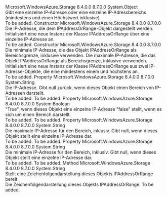 <Type Name="IPAddressOrRange" FullName="Microsoft.WindowsAzure.Storage.IPAddressOrRange">
  <TypeSignature Language="C#" Value="public class IPAddressOrRange" />
  <TypeSignature Language="ILAsm" Value=".class public auto ansi beforefieldinit IPAddressOrRange extends System.Object" />
  <TypeSignature Language="DocId" Value="T:Microsoft.WindowsAzure.Storage.IPAddressOrRange" />
  <TypeSignature Language="VB.NET" Value="Public Class IPAddressOrRange" />
  <TypeSignature Language="F#" Value="type IPAddressOrRange = class" />
  <AssemblyInfo>
    <AssemblyName>Microsoft.WindowsAzure.Storage</AssemblyName>
    <AssemblyVersion>8.4.0.0</AssemblyVersion>
    <AssemblyVersion>8.7.0.0</AssemblyVersion>
  </AssemblyInfo>
  <Base>
    <BaseTypeName>System.Object</BaseTypeName>
  </Base>
  <Interfaces />
  <Docs>
    <summary>
            Gibt eine einzelne IP-Adresse oder eine einzelne IP-Adressbereichs (mindestens und einen Höchstwert inklusive).
            </summary>
    <remarks>To be added.</remarks>
  </Docs>
  <Members>
    <Member MemberName=".ctor">
      <MemberSignature Language="C#" Value="public IPAddressOrRange (string address);" />
      <MemberSignature Language="ILAsm" Value=".method public hidebysig specialname rtspecialname instance void .ctor(string address) cil managed" />
      <MemberSignature Language="DocId" Value="M:Microsoft.WindowsAzure.Storage.IPAddressOrRange.#ctor(System.String)" />
      <MemberSignature Language="VB.NET" Value="Public Sub New (address As String)" />
      <MemberSignature Language="F#" Value="new Microsoft.WindowsAzure.Storage.IPAddressOrRange : string -&gt; Microsoft.WindowsAzure.Storage.IPAddressOrRange" Usage="new Microsoft.WindowsAzure.Storage.IPAddressOrRange address" />
      <MemberType>Constructor</MemberType>
      <AssemblyInfo>
        <AssemblyName>Microsoft.WindowsAzure.Storage</AssemblyName>
        <AssemblyVersion>8.4.0.0</AssemblyVersion>
        <AssemblyVersion>8.7.0.0</AssemblyVersion>
      </AssemblyInfo>
      <Parameters>
        <Parameter Name="address" Type="System.String" />
      </Parameters>
      <Docs>
        <param name="address">Die IP-Adresse, die dem IPAddressOrRange-Objekt dargestellt werden.</param>
        <summary>
            Initialisiert eine neue Instanz der Klasse IPAddressOrRange über eine einzelne IP-Adresse an.
            </summary>
        <remarks>To be added.</remarks>
      </Docs>
    </Member>
    <Member MemberName=".ctor">
      <MemberSignature Language="C#" Value="public IPAddressOrRange (string minimum, string maximum);" />
      <MemberSignature Language="ILAsm" Value=".method public hidebysig specialname rtspecialname instance void .ctor(string minimum, string maximum) cil managed" />
      <MemberSignature Language="DocId" Value="M:Microsoft.WindowsAzure.Storage.IPAddressOrRange.#ctor(System.String,System.String)" />
      <MemberSignature Language="VB.NET" Value="Public Sub New (minimum As String, maximum As String)" />
      <MemberSignature Language="F#" Value="new Microsoft.WindowsAzure.Storage.IPAddressOrRange : string * string -&gt; Microsoft.WindowsAzure.Storage.IPAddressOrRange" Usage="new Microsoft.WindowsAzure.Storage.IPAddressOrRange (minimum, maximum)" />
      <MemberType>Constructor</MemberType>
      <AssemblyInfo>
        <AssemblyName>Microsoft.WindowsAzure.Storage</AssemblyName>
        <AssemblyVersion>8.4.0.0</AssemblyVersion>
        <AssemblyVersion>8.7.0.0</AssemblyVersion>
      </AssemblyInfo>
      <Parameters>
        <Parameter Name="minimum" Type="System.String" />
        <Parameter Name="maximum" Type="System.String" />
      </Parameters>
      <Docs>
        <param name="minimum">Die minimale IP-Adresse, die das Objekt IPAddressOrRange als Bereichsgrenze, inklusive verwenden.</param>
        <param name="maximum">Die maximale IP-Adresse, die das Objekt IPAddressOrRange als Bereichsgrenze, inklusive verwenden.</param>
        <summary>
            Initialisiert eine neue Instanz der Klasse IPAddressOrRange aus zwei IP-Adresse-Objekte, die eine mindestens einem und höchstens an.
            </summary>
        <remarks>To be added.</remarks>
      </Docs>
    </Member>
    <Member MemberName="Address">
      <MemberSignature Language="C#" Value="public string Address { get; }" />
      <MemberSignature Language="ILAsm" Value=".property instance string Address" />
      <MemberSignature Language="DocId" Value="P:Microsoft.WindowsAzure.Storage.IPAddressOrRange.Address" />
      <MemberSignature Language="VB.NET" Value="Public ReadOnly Property Address As String" />
      <MemberSignature Language="F#" Value="member this.Address : string" Usage="Microsoft.WindowsAzure.Storage.IPAddressOrRange.Address" />
      <MemberType>Property</MemberType>
      <AssemblyInfo>
        <AssemblyName>Microsoft.WindowsAzure.Storage</AssemblyName>
        <AssemblyVersion>8.4.0.0</AssemblyVersion>
        <AssemblyVersion>8.7.0.0</AssemblyVersion>
      </AssemblyInfo>
      <ReturnValue>
        <ReturnType>System.String</ReturnType>
      </ReturnValue>
      <Docs>
        <summary>
            Die IP-Adresse.
            Gibt null zurück, wenn dieses Objekt einen Bereich von IP-Adressen darstellt.
            </summary>
        <value>To be added.</value>
        <remarks>To be added.</remarks>
      </Docs>
    </Member>
    <Member MemberName="IsSingleAddress">
      <MemberSignature Language="C#" Value="public bool IsSingleAddress { get; }" />
      <MemberSignature Language="ILAsm" Value=".property instance bool IsSingleAddress" />
      <MemberSignature Language="DocId" Value="P:Microsoft.WindowsAzure.Storage.IPAddressOrRange.IsSingleAddress" />
      <MemberSignature Language="VB.NET" Value="Public ReadOnly Property IsSingleAddress As Boolean" />
      <MemberSignature Language="F#" Value="member this.IsSingleAddress : bool" Usage="Microsoft.WindowsAzure.Storage.IPAddressOrRange.IsSingleAddress" />
      <MemberType>Property</MemberType>
      <AssemblyInfo>
        <AssemblyName>Microsoft.WindowsAzure.Storage</AssemblyName>
        <AssemblyVersion>8.4.0.0</AssemblyVersion>
        <AssemblyVersion>8.7.0.0</AssemblyVersion>
      </AssemblyInfo>
      <ReturnValue>
        <ReturnType>System.Boolean</ReturnType>
      </ReturnValue>
      <Docs>
        <summary>
            "True", wenn dieses Objekt eine einzelne IP-Adresse "false" stellt, wenn es sich um einen Bereich darstellt.
            </summary>
        <value>To be added.</value>
        <remarks>To be added.</remarks>
      </Docs>
    </Member>
    <Member MemberName="MaximumAddress">
      <MemberSignature Language="C#" Value="public string MaximumAddress { get; }" />
      <MemberSignature Language="ILAsm" Value=".property instance string MaximumAddress" />
      <MemberSignature Language="DocId" Value="P:Microsoft.WindowsAzure.Storage.IPAddressOrRange.MaximumAddress" />
      <MemberSignature Language="VB.NET" Value="Public ReadOnly Property MaximumAddress As String" />
      <MemberSignature Language="F#" Value="member this.MaximumAddress : string" Usage="Microsoft.WindowsAzure.Storage.IPAddressOrRange.MaximumAddress" />
      <MemberType>Property</MemberType>
      <AssemblyInfo>
        <AssemblyName>Microsoft.WindowsAzure.Storage</AssemblyName>
        <AssemblyVersion>8.4.0.0</AssemblyVersion>
        <AssemblyVersion>8.7.0.0</AssemblyVersion>
      </AssemblyInfo>
      <ReturnValue>
        <ReturnType>System.String</ReturnType>
      </ReturnValue>
      <Docs>
        <summary>
            Die maximale IP-Adresse für den Bereich, inklusiv.
            Gibt null, wenn dieses Objekt stellt eine einzelne IP-Adresse dar.
            </summary>
        <value>To be added.</value>
        <remarks>To be added.</remarks>
      </Docs>
    </Member>
    <Member MemberName="MinimumAddress">
      <MemberSignature Language="C#" Value="public string MinimumAddress { get; }" />
      <MemberSignature Language="ILAsm" Value=".property instance string MinimumAddress" />
      <MemberSignature Language="DocId" Value="P:Microsoft.WindowsAzure.Storage.IPAddressOrRange.MinimumAddress" />
      <MemberSignature Language="VB.NET" Value="Public ReadOnly Property MinimumAddress As String" />
      <MemberSignature Language="F#" Value="member this.MinimumAddress : string" Usage="Microsoft.WindowsAzure.Storage.IPAddressOrRange.MinimumAddress" />
      <MemberType>Property</MemberType>
      <AssemblyInfo>
        <AssemblyName>Microsoft.WindowsAzure.Storage</AssemblyName>
        <AssemblyVersion>8.4.0.0</AssemblyVersion>
        <AssemblyVersion>8.7.0.0</AssemblyVersion>
      </AssemblyInfo>
      <ReturnValue>
        <ReturnType>System.String</ReturnType>
      </ReturnValue>
      <Docs>
        <summary>
            Die minimale IP-Adresse für den Bereich, inklusiv.
            Gibt null, wenn dieses Objekt stellt eine einzelne IP-Adresse dar.
            </summary>
        <value>To be added.</value>
        <remarks>To be added.</remarks>
      </Docs>
    </Member>
    <Member MemberName="ToString">
      <MemberSignature Language="C#" Value="public override string ToString ();" />
      <MemberSignature Language="ILAsm" Value=".method public hidebysig virtual instance string ToString() cil managed" />
      <MemberSignature Language="DocId" Value="M:Microsoft.WindowsAzure.Storage.IPAddressOrRange.ToString" />
      <MemberSignature Language="VB.NET" Value="Public Overrides Function ToString () As String" />
      <MemberSignature Language="F#" Value="override this.ToString : unit -&gt; string" Usage="iPAddressOrRange.ToString " />
      <MemberType>Method</MemberType>
      <AssemblyInfo>
        <AssemblyName>Microsoft.WindowsAzure.Storage</AssemblyName>
        <AssemblyVersion>8.4.0.0</AssemblyVersion>
        <AssemblyVersion>8.7.0.0</AssemblyVersion>
      </AssemblyInfo>
      <ReturnValue>
        <ReturnType>System.String</ReturnType>
      </ReturnValue>
      <Parameters />
      <Docs>
        <summary>
            Stellt eine Zeichenfolgendarstellung dieses Objekts IPAddressOrRange bereit.
            </summary>
        <returns>Die Zeichenfolgendarstellung dieses Objekts IPAddressOrRange.</returns>
        <remarks>To be added.</remarks>
      </Docs>
    </Member>
  </Members>
</Type>